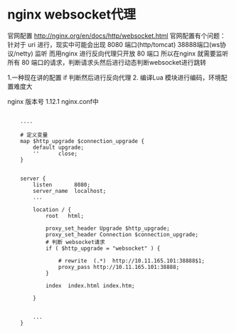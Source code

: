 # nginx websocket代理


官网配置 http://nginx.org/en/docs/http/websocket.html
官网配置有个问题：
针对于 uri 进行，现实中可能会出现 8080 端口(http/tomcat) 38888端口(ws协议/netty) 监听
而用nginx 进行反向代理只开放 80 端口
所以在nginx 就需要监听所有 80 端口的请求，判断请求头然后进行动态判断websocket进行跳转

1.一种现在讲的配置 if 判断然后进行反向代理
2. 编译Lua 模块进行编码，环境配置难度大


nginx 版本号 1.12.1 
nginx.conf中

```
	
	....

	# 定义变量
    map $http_upgrade $connection_upgrade {
        default upgrade;
        ''      close;
    }


    server {
        listen       8080;
        server_name  localhost;
		...

	   	location / {
            root   html;
            
            proxy_set_header Upgrade $http_upgrade;
            proxy_set_header Connection $connection_upgrade;
            # 判断 websocket请求
    	    if ( $http_upgrade = "websocket" ) {

                # rewrite  (.*)  http://10.11.165.101:38888$1;
                proxy_pass http://10.11.165.101:38888;
    		}
            
            index  index.html index.htm;

        }

	
		...
    }


```